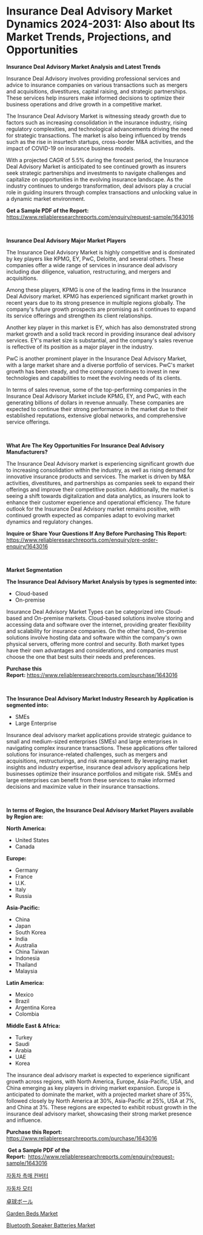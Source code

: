 <p><h1>Insurance Deal Advisory Market Dynamics 2024-2031: Also about Its Market Trends, Projections, and Opportunities</h1></p><p><strong>Insurance Deal Advisory Market Analysis and Latest Trends</strong></p>
<p><p>Insurance Deal Advisory involves providing professional services and advice to insurance companies on various transactions such as mergers and acquisitions, divestitures, capital raising, and strategic partnerships. These services help insurers make informed decisions to optimize their business operations and drive growth in a competitive market.</p><p>The Insurance Deal Advisory Market is witnessing steady growth due to factors such as increasing consolidation in the insurance industry, rising regulatory complexities, and technological advancements driving the need for strategic transactions. The market is also being influenced by trends such as the rise in insurtech startups, cross-border M&A activities, and the impact of COVID-19 on insurance business models.</p><p>With a projected CAGR of 5.5% during the forecast period, the Insurance Deal Advisory Market is anticipated to see continued growth as insurers seek strategic partnerships and investments to navigate challenges and capitalize on opportunities in the evolving insurance landscape. As the industry continues to undergo transformation, deal advisors play a crucial role in guiding insurers through complex transactions and unlocking value in a dynamic market environment.</p></p>
<p><strong>Get a Sample PDF of the Report:&nbsp;</strong> <a href="https://www.reliableresearchreports.com/enquiry/request-sample/1643016">https://www.reliableresearchreports.com/enquiry/request-sample/1643016</a></p>
<p>&nbsp;</p>
<p><strong>Insurance Deal Advisory Major Market Players</strong></p>
<p><p>The Insurance Deal Advisory Market is highly competitive and is dominated by key players like KPMG, EY, PwC, Deloitte, and several others. These companies offer a wide range of services in insurance deal advisory including due diligence, valuation, restructuring, and mergers and acquisitions.</p><p>Among these players, KPMG is one of the leading firms in the Insurance Deal Advisory market. KPMG has experienced significant market growth in recent years due to its strong presence in multiple regions globally. The company's future growth prospects are promising as it continues to expand its service offerings and strengthen its client relationships.</p><p>Another key player in this market is EY, which has also demonstrated strong market growth and a solid track record in providing insurance deal advisory services. EY's market size is substantial, and the company's sales revenue is reflective of its position as a major player in the industry.</p><p>PwC is another prominent player in the Insurance Deal Advisory Market, with a large market share and a diverse portfolio of services. PwC's market growth has been steady, and the company continues to invest in new technologies and capabilities to meet the evolving needs of its clients.</p><p>In terms of sales revenue, some of the top-performing companies in the Insurance Deal Advisory Market include KPMG, EY, and PwC, with each generating billions of dollars in revenue annually. These companies are expected to continue their strong performance in the market due to their established reputations, extensive global networks, and comprehensive service offerings.</p></p>
<p>&nbsp;</p>
<p><strong>What Are The Key Opportunities For Insurance Deal Advisory Manufacturers?</strong></p>
<p><p>The Insurance Deal Advisory market is experiencing significant growth due to increasing consolidation within the industry, as well as rising demand for innovative insurance products and services. The market is driven by M&A activities, divestitures, and partnerships as companies seek to expand their offerings and improve their competitive position. Additionally, the market is seeing a shift towards digitalization and data analytics, as insurers look to enhance their customer experience and operational efficiency. The future outlook for the Insurance Deal Advisory market remains positive, with continued growth expected as companies adapt to evolving market dynamics and regulatory changes.</p></p>
<p><strong>Inquire or Share Your Questions If Any Before Purchasing This Report:</strong> <a href="https://www.reliableresearchreports.com/enquiry/pre-order-enquiry/1643016">https://www.reliableresearchreports.com/enquiry/pre-order-enquiry/1643016</a></p>
<p>&nbsp;</p>
<p><strong>Market Segmentation</strong></p>
<p><strong>The Insurance Deal Advisory Market Analysis by types is segmented into:</strong></p>
<p><ul><li>Cloud-based</li><li>On-premise</li></ul></p>
<p><p>Insurance Deal Advisory Market Types can be categorized into Cloud-based and On-premise markets. Cloud-based solutions involve storing and accessing data and software over the internet, providing greater flexibility and scalability for insurance companies. On the other hand, On-premise solutions involve hosting data and software within the company's own physical servers, offering more control and security. Both market types have their own advantages and considerations, and companies must choose the one that best suits their needs and preferences.</p></p>
<p><strong>Purchase this Report:&nbsp;</strong><a href="https://www.reliableresearchreports.com/purchase/1643016">https://www.reliableresearchreports.com/purchase/1643016</a></p>
<p>&nbsp;</p>
<p><strong>The Insurance Deal Advisory Market Industry Research by Application is segmented into:</strong></p>
<p><ul><li>SMEs</li><li>Large Enterprise</li></ul></p>
<p><p>Insurance deal advisory market applications provide strategic guidance to small and medium-sized enterprises (SMEs) and large enterprises in navigating complex insurance transactions. These applications offer tailored solutions for insurance-related challenges, such as mergers and acquisitions, restructurings, and risk management. By leveraging market insights and industry expertise, insurance deal advisory applications help businesses optimize their insurance portfolios and mitigate risk. SMEs and large enterprises can benefit from these services to make informed decisions and maximize value in their insurance transactions.</p></p>
<p>&nbsp;</p>
<p><strong>In terms of Region, the Insurance Deal Advisory Market Players available by Region are:</strong></p>
<p>
    <p> <strong> North America: </strong>
        <ul>
            <li>United States</li>
            <li>Canada</li>
        </ul>
        </p> 
    <p> <strong> Europe: </strong>
        <ul>
            <li>Germany</li>
            <li>France</li>
            <li>U.K.</li>
            <li>Italy</li>
            <li>Russia</li>
        </ul>
        </p> 
    <p> <strong> Asia-Pacific: </strong>
        <ul>
            <li>China</li>
            <li>Japan</li>
            <li>South Korea</li>
            <li>India</li>
            <li>Australia</li>
            <li>China Taiwan</li>
            <li>Indonesia</li>
            <li>Thailand</li>
            <li>Malaysia</li>
        </ul>
        </p> 
    <p> <strong> Latin America: </strong>
        <ul>
            <li>Mexico</li>
            <li>Brazil</li>
            <li>Argentina Korea</li>
            <li>Colombia</li>
        </ul>
        </p> 
    <p> <strong> Middle East & Africa: </strong>
        <ul>
            <li>Turkey</li>
            <li>Saudi</li>
            <li>Arabia</li>
            <li>UAE</li>
            <li>Korea</li>
        </ul>
    </p>
    </p>
<p><p>The insurance deal advisory market is expected to experience significant growth across regions, with North America, Europe, Asia-Pacific, USA, and China emerging as key players in driving market expansion. Europe is anticipated to dominate the market, with a projected market share of 35%, followed closely by North America at 30%, Asia-Pacific at 25%, USA at 7%, and China at 3%. These regions are expected to exhibit robust growth in the insurance deal advisory market, showcasing their strong market presence and influence.</p></p>
<p><strong>Purchase this Report: </strong><a href="https://www.reliableresearchreports.com/purchase/1643016">https://www.reliableresearchreports.com/purchase/1643016</a></p>
<p>&nbsp;<strong>Get a Sample PDF of the Report:&nbsp;&nbsp;</strong><a href="https://www.reliableresearchreports.com/enquiry/request-sample/1643016">https://www.reliableresearchreports.com/enquiry/request-sample/1643016</a></p>
<p><strong></strong></p>
<p><p><a href="https://medium.com/@danielneavesallisons03mba/%EC%9E%90%EB%8F%99%EC%B0%A8-%EC%B4%89%EB%A7%A4-%EB%B3%80%ED%99%98%EA%B8%B0-%EC%8B%9C%EC%9E%A5-%EA%B7%9C%EB%AA%A8-cagr-2024-2030%EB%85%84-%ED%8A%B8%EB%A0%8C%EB%93%9C-9b81b0d42301">자동차 촉매 컨버터</a></p><p><a href="https://medium.com/@danielneavesallisons03mba/%EC%9E%90%EB%8F%99%EC%B0%A8-%EB%AA%A8%ED%84%B0-%EC%8B%9C%EC%9E%A5-%EB%A9%94%ED%8A%B8%EB%A6%AD-%ED%95%B4%EB%8F%85-%EC%8B%9C%EC%9E%A5-%EC%A0%90%EC%9C%A0%EC%9C%A8-%ED%8A%B8%EB%A0%8C%EB%93%9C-%EB%B0%8F-%EC%84%B1%EC%9E%A5-%ED%8C%A8%ED%84%B4-2e9f91d8f5ac">자동차 모터</a></p><p><a href="https://medium.com/@violetap1969/%E5%8D%93%E7%90%83%E3%83%9C%E3%83%BC%E3%83%AB%E5%B8%82%E5%A0%B4-%E5%B8%82%E5%A0%B4cagr-%E5%B8%82%E5%A0%B4%E3%83%88%E3%83%AC%E3%83%B3%E3%83%89-%E3%81%8A%E3%82%88%E3%81%B3%E6%88%90%E9%95%B7%E6%88%A6%E7%95%A5%E3%81%AB%E9%96%A2%E3%81%99%E3%82%8B%E8%A6%8B%E8%A7%A3-90c71e99d91a">卓球ボール</a></p><p><a href="https://view.publitas.com/reportprime-1/garden-beds-market-research-report-unlocks-analysis-on-the-market-financial-status-market-size-and-market-revenue-upto-2031/">Garden Beds Market</a></p><p><a href="https://view.publitas.com/reportprime-1/bluetooth-speaker-batteries-market-size-global-industry-overview-market-segmentation-and-forecast-2024-to-2031/">Bluetooth Speaker Batteries Market</a></p></p>